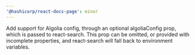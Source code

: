 ```yaml
---
'@hashicorp/react-docs-page': minor
---
```


Add support for Algolia config, through an optional algoliaConfig prop, which is passed to react-search. This prop can be omitted, or provided with incomplete properties, and react-search will fall back to environment variables.

